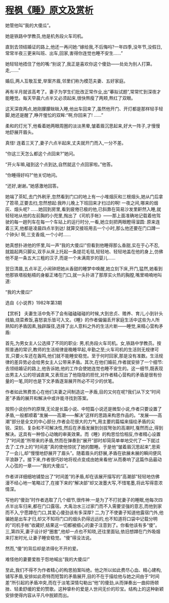 # [程枫《睡》原文及赏析](https://www.vrrw.net/wx/15287.html)

她管他叫“我的大傻瓜”。

她是铁路中学教员,他是机务段火车司机。

直到去领结婚证的路上,他还一再问她:“嫁给我,不后悔吗?一年四季,没年节,没假日,常常半夜三更来叫班、出车,回家,害得你连觉也睡不安生……”

她轻轻地捂住了他的嘴:“别说了,我正是喜欢你这个傻劲——处处为别人打算。走,……”

婚后,两人互敬互爱,举案齐眉,邻里们称为模范夫妻、五好家庭。

再有半月就该高考了。妻子为学生们批改正常作业,出“摹拟试题”,常常忙到深夜才能睡觉。每天早晨六点半又必须起床,很快熬瘦了两颊,熬红了双眼。

这天深夜两点,她刚朦朦眬眬入睡,他出车回来了,虽然他开门、开灯都是那样轻手轻脚,她还是醒了,睁开惺忪的双眸:“啊,你回来了! ……”

柔和的灯光下,他看着她两眼周圈的淡淡黑晕,皱着眉沉思起来,好大一阵子,才慢慢地舒展开眉头。

真怪! 连着三天了,妻子六点半起床,丈夫就开门而入,一分不差。

“你这三天怎么都这个点回来?”她问。

“开火车嘛,碰到这个点到达,自然就这个点回家啦。”他答。

“你睡得好吗?”他关切地问。

“还好,谢谢。”她感激地回答。

她端了茶缸,去门外刷牙,忽然看到门口的地上有一小堆烟灰和三根烟头,她从门后拿了笤帚,正要去扫,忽然想起:我昨儿晚上下班回来才扫过的啊! 一夜之间,哪来的烟灰、烟头呢? ……她回到房里,看到疲倦已极的他,已斜靠在简易沙发里鼾然入睡,就轻轻地从他的左前胸的小兜里,掏出了《司机手帐》——那上面准确地记载着他驾驶的每一趟列车在每一个车站上的运行时分,一看,她立刻把两眼瞪得溜圆: 原来连着三天,他都是凌晨四点半到达! 就算交接班用去一个小时,那么他还要在门口蹲一个钟头! 啊,三支香烟,一个小时……

她真想扑进他的怀里,叫一声“我的大傻瓜!”但看到他睡得那么香甜,实在于心不忍,就踮起两只脚尖,双手从床上托起一条提花毛毯,轻轻地、轻轻地盖在他的身上,仿佛他不是一条五大三粗的汉子,而是一个未满周岁的婴儿……

翌日清晨,五点半正,小闹钟把她从香甜的睡梦中唤醒,她立刻下床,开门,猛然,她看到他那铁塔般魁梧的身躯正堵在门口,就一头扑进了那厚实火热的胸膛,嘴里喃喃地叫道:

“我的大傻瓜!”

选自《小说界》1982年第3期



【赏析】 夫妻生活中免不了会有磕磕碰碰的时候,大到忠贞、赡养、育儿,小到针头线脑,烧菜煮饭,喜怒哀乐皆可入文。《睡》的作者偏偏丢开家庭生活中这些为人所熟知的矛盾因素,独辟蹊径,选择了出人意料之外的生活片断——睡觉,来精心营构矛盾:

首先,为男女主人公选择了不同的职业: 男,机务段火车司机。女,铁路中学教员。按照普通的常识,教师的生活规律是晚睡早起,辛勤之至;火车司机的生活则无规律可言,只要火车还在轰鸣,他们就不能睡安稳觉。至于何时回家,那是没有准数。生活规律的差异势必会给男女主人公带来矛盾。其次,在他们婚前,作者就安排了一个细节: 去领结婚证的路上,他告诉她,他的工作会使她连觉也睡不安生的。这一细节,既表现出男主人公的坦诚直爽,又表现出了他隐隐的担忧,对作者精心营构的矛盾是很有份量的一笔,同时也是下文矛盾逐渐展开所必不可少的伏笔。

作者如此煞费苦心在他们夫妻之间制造这一矛盾,目的又何在呢?我们从下文“时间差”矛盾的展开和解决中或许能寻找到答案。

按照小说创作的原理,无论是长篇小说、中短篇小说还是微型小说,作者只要设置了矛盾,一般都顺着“发展——高潮——解决”这样的思路来构思作品的。“发展——高潮”部分是全文的中心部分,作者会花很大的力气,用主要的篇幅来描绘矛盾的尖锐、深刻、复杂和不可解决性,然后在矛盾发展到剑拔弩张的高潮时,戛然而止,得到解决。这具有一种惊心动魄的审美效果。而《睡》的构思恰恰相反,作者精心设置了“时间差”所带来的矛盾,然而在弹奏到“展开”部时却简简单单地交代了一下就过去了:工作上的“时间差”真的使他惊扰了她的酣睡。于是他“皱着眉沉思起来”,思索了一会儿,却“慢慢地舒展开了眉头”。随着眉头的舒展,矛盾在欲展未展的瞬间便风平浪静了。接下来,作者很巧妙地将视点变成由她来看他’从而奏响了这篇作品最动人心弦的一章——“我的大傻瓜”。

作者详详细细地铺垫出了“时间差”的矛盾,却在该展开描写的“高潮部”轻轻地仿佛漫不经心地一笔略过了,在接下来的“解决部”却又泼墨大写,不惜笔墨,将此写得意浓情深。

写他的“傻劲”时作者选取了几个细节,很传神:一是为了不打扰妻子的睡眠,他每次四点半出车归来,都在门口露宿。大禹治水三过家门而不入需要坚强的意志,而他到家而不入,宁愿蹲在门口,其爱心傻劲该有多深厚? 二,为了不使妻子知道他露宿门外,他骗她是出车才归,却又不知将门口的烟头扔得远远的,也不知道将口袋中记载分明的“司机手帐”收藏好,结果这一切都被细心的妻子注意到了。你看他该有多“傻”。三,第四天,妻子设计好“圈套”,他却一点也不知晓,还往里面钻,依旧想蹲在门外吸烟来打发时光,让妻子睡安稳觉。“傻”得没法说。

然而,“傻”的背后却是浓得化不开的爱。

难怪他的妻要爱胜于怨地喊出“我的大傻瓜!”

至此,我们不得不为作者精心的构思拍案叫绝。他之所以如此费尽心血、精心建构,铺写矛盾,安排如此奇特而短暂的矛盾展开,目的不在于描绘他与她之间由于“时间差”所引起的矛盾冲突,而在于淡笔深情勾勒出“他”的傻劲,从而弹奏出一曲抑扬顿挫、轻柔舒缓的爱的赞歌。这种挚朴的爱是人世间无价的珍宝。结构上的这种新颖安排使得内容从平凡中脱颖而出。

